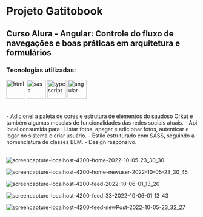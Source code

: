 # Projeto Gatitobook
##  Curso Alura - Angular: Controle do fluxo de navegações e boas práticas em arquitetura e formulários

### Tecnologias utilizadas:
<div style="display=inline-block">
         <img src="https://cdn.iconscout.com/icon/free/png-64/html5-2038876-1720089.png" alt="html"width="50px" height="50px" >
  <img src="https://cdn.iconscout.com/icon/free/png-64/sass-2752078-2284895.png" alt="sass" width:"50px" height="50px"/>
  <img src="https://cdn.iconscout.com/icon/free/png-64/typescript-1174965.png" alt="typescript" width="50px" height="50px" > 
  <img src="https://cdn.iconscout.com/icon/free/png-64/angular-3-226070.png" alt="angular" width="50px" height="50px" > 
 </div>
 <br/> <br/>
 - Adicionei a paleta de cores e estrutura de elementos do saudoso Orkut e também algumas mesclas de funcionalidades das redes sociais atuais.
 - Api local consumida para : Listar fotos, apagar e adicionar fotos, autenticar e logar no sistema e criar usuário.
 - Estilo estruturado com SASS, seguindo a nomenclatura de classes BEM.
 - Design responsivo.
 <br/><br/>

![screencapture-localhost-4200-home-2022-10-05-23_30_30](https://user-images.githubusercontent.com/84424883/194203570-b0f17c04-3409-4ac8-b535-7572561bb703.png)

![screencapture-localhost-4200-home-newuser-2022-10-05-23_30_45](https://user-images.githubusercontent.com/84424883/194203577-b9ca1a82-b7c9-43b8-a30a-a346ed6a291a.png)

![screencapture-localhost-4200-feed-2022-10-06-01_13_20](https://user-images.githubusercontent.com/84424883/194212490-0e23d630-e640-4714-8c21-7edf973df4f8.png)

![screencapture-localhost-4200-feed-33-2022-10-06-01_13_43](https://user-images.githubusercontent.com/84424883/194212508-0de5462e-f07b-4282-aec6-755cab77efb2.png)


![screencapture-localhost-4200-feed-newPost-2022-10-05-23_32_27](https://user-images.githubusercontent.com/84424883/194203596-4820cef5-177d-49fc-a419-aad305668c32.png)
